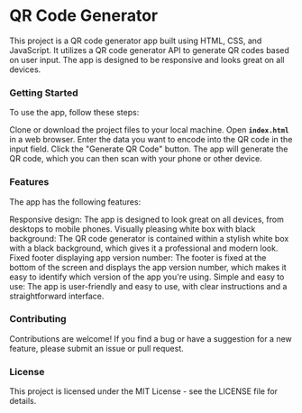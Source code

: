 <h1>QR Code Generator</h1>
This project is a QR code generator app built using HTML, CSS, and JavaScript. It utilizes a QR code generator API to generate QR codes based on user input. The app is designed to be responsive and looks great on all devices.

<h3>Getting Started</h3>
To use the app, follow these steps:

Clone or download the project files to your local machine.
Open <b>`index.html`</b> in a web browser.
Enter the data you want to encode into the QR code in the input field.
Click the "Generate QR Code" button.
The app will generate the QR code, which you can then scan with your phone or other device.

<h3>Features</h3>
The app has the following features:

Responsive design: The app is designed to look great on all devices, from desktops to mobile phones.
Visually pleasing white box with black background: The QR code generator is contained within a stylish white box with a black background, which gives it a professional and modern look.
Fixed footer displaying app version number: The footer is fixed at the bottom of the screen and displays the app version number, which makes it easy to identify which version of the app you're using.
Simple and easy to use: The app is user-friendly and easy to use, with clear instructions and a straightforward interface.

<h3>Contributing</h3>
Contributions are welcome! If you find a bug or have a suggestion for a new feature, please submit an issue or pull request.

<h3>License</h3>
This project is licensed under the MIT License - see the LICENSE file for details.
